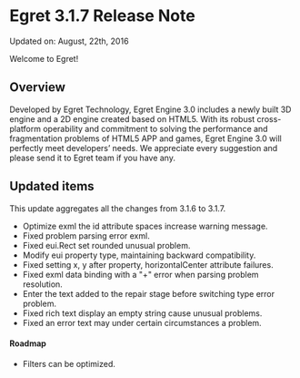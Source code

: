 Egret 3.1.7 Release Note
===============================


Updated on: August, 22th, 2016


Welcome to Egret!

## Overview

Developed by Egret Technology, Egret Engine 3.0 includes a newly built 3D engine and a 2D engine created based on HTML5. With its robust cross-platform operability and commitment to solving the performance and fragmentation problems of HTML5 APP and games, Egret Engine 3.0 will perfectly meet developers’ needs. We appreciate every suggestion and please send it to Egret team if you have any.

## Updated items

This update aggregates all the changes from 3.1.6 to 3.1.7.

* Optimize exml the id attribute spaces increase warning message.
* Fixed problem parsing error exml.
* Fixed eui.Rect set rounded unusual problem.
* Modify eui property type, maintaining backward compatibility.
* Fixed setting x, y after property, horizontalCenter attribute failures.
* Fixed exml data binding with a "+" error when parsing problem resolution.
* Enter the text added to the repair stage before switching type error problem.
* Fixed rich text display an empty string cause unusual problems.
* Fixed an error text may under certain circumstances a problem.

#### Roadmap
* Filters can be optimized.